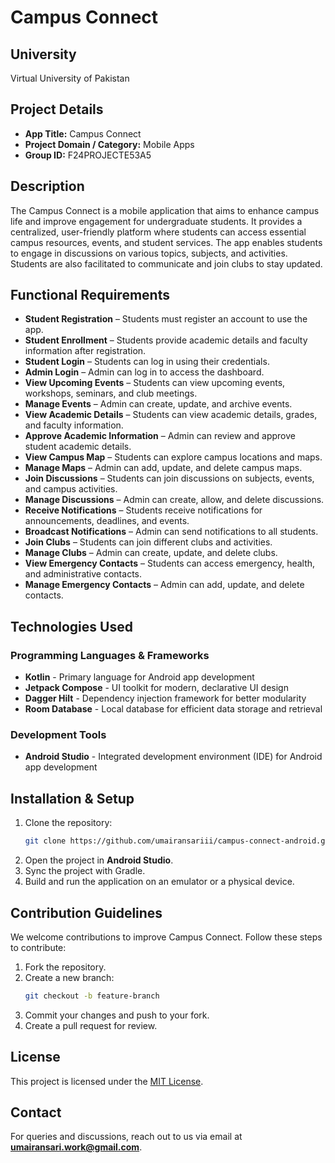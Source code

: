 # Campus Connect

## University

Virtual University of Pakistan

## Project Details

- **App Title:** Campus Connect
- **Project Domain / Category:** Mobile Apps
- **Group ID:** F24PROJECTE53A5

## Description

The Campus Connect is a mobile application that aims to enhance campus life and improve engagement for undergraduate students. It provides a centralized, user-friendly platform where students can access essential campus resources, events, and student services. The app enables students to engage in discussions on various topics, subjects, and activities. Students are also facilitated to communicate and join clubs to stay updated.

## Functional Requirements

- **Student Registration** – Students must register an account to use the app.
- **Student Enrollment** – Students provide academic details and faculty information after registration.
- **Student Login** – Students can log in using their credentials.
- **Admin Login** – Admin can log in to access the dashboard.
- **View Upcoming Events** – Students can view upcoming events, workshops, seminars, and club meetings.
- **Manage Events** – Admin can create, update, and archive events.
- **View Academic Details** – Students can view academic details, grades, and faculty information.
- **Approve Academic Information** – Admin can review and approve student academic details.
- **View Campus Map** – Students can explore campus locations and maps.
- **Manage Maps** – Admin can add, update, and delete campus maps.
- **Join Discussions** – Students can join discussions on subjects, events, and campus activities.
- **Manage Discussions** – Admin can create, allow, and delete discussions.
- **Receive Notifications** – Students receive notifications for announcements, deadlines, and events.
- **Broadcast Notifications** – Admin can send notifications to all students.
- **Join Clubs** – Students can join different clubs and activities.
- **Manage Clubs** – Admin can create, update, and delete clubs.
- **View Emergency Contacts** – Students can access emergency, health, and administrative contacts.
- **Manage Emergency Contacts** – Admin can add, update, and delete contacts.

## Technologies Used

### Programming Languages & Frameworks

- **Kotlin** - Primary language for Android app development
- **Jetpack Compose** - UI toolkit for modern, declarative UI design
- **Dagger Hilt** - Dependency injection framework for better modularity
- **Room Database** - Local database for efficient data storage and retrieval

### Development Tools

- **Android Studio** - Integrated development environment (IDE) for Android app development

## Installation & Setup

1. Clone the repository:
   ```bash
   git clone https://github.com/umairansariii/campus-connect-android.git
   ```
2. Open the project in **Android Studio**.
3. Sync the project with Gradle.
4. Build and run the application on an emulator or a physical device.

## Contribution Guidelines

We welcome contributions to improve Campus Connect. Follow these steps to contribute:

1. Fork the repository.
2. Create a new branch:
   ```bash
   git checkout -b feature-branch
   ```
3. Commit your changes and push to your fork.
4. Create a pull request for review.

## License

This project is licensed under the [MIT License](LICENSE).

## Contact

For queries and discussions, reach out to us via email at **umairansari.work@gmail.com**.
